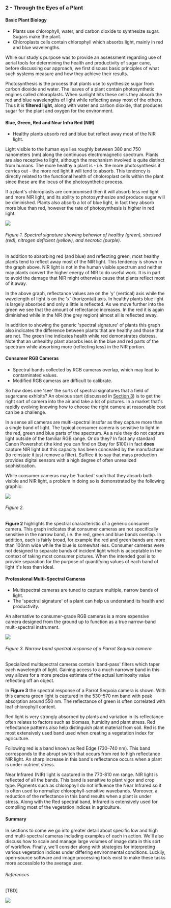 ### 2 - Through the Eyes of a Plant

#### Basic Plant Biology

* Plants use chlorophyll, water, and carbon dioxide to synthesize sugar. Sugars make the plant.
* Chloroplasts cells contain chlorophyll which absorbs light, mainly in red and blue wavelengths.

While our study's purpose was to provide an assessment regarding use of aerial tools for determining the health 
and productivity of sugar cane, before discussing our approach, we first discuss basic principles of what such 
systems measure and how they achieve their results. 

Photosynthesis is the process that plants use to synthesize sugar from carbon dioxide and water. 
The leaves of a plant contain photosynthetic engines called chloroplasts. When sunlight hits these cells they absorb the 
red and blue wavelengths of light while reflecting away most of the others. Thus it is __filtered light__, along with water 
and carbon dioxide, that produces sugar for the plant and oxygen for the environment.

#### Blue, Green, Red and Near Infra Red (NIR)

* Healthy plants absorb red and blue but reflect away most of the NIR light.

Light visible to the human eye lies roughly between 380 and 750 nanometers (nm) along the continuous electromagnetic spectrum. 
Plants are also receptive to light, although the mechanism involved is quite distinct from humans. The more healthy a 
plant is - i.e. the more photosynthesis it carries out - the more red light it will tend to absorb. This tendency is 
directly related to the functional health of choloroplast cells within the plant since these are the locus of the photosynthetic process. 

If a plant's chloroplasts are compromised then it will absorb less red light and more NIR light, and its ability to 
photosynthesize and produce sugar will be diminished. Plants also absorb a lot of blue light, in fact they absorb more 
blue than red, however the rate of photosynthesis is higher in red light. 

![](img/spectral-signature.jpg)
###### Figure 1. Spectral signature showing behavior of healthy (green), stressed (red), nitrogen deficient (yellow), and necrotic (purple). 

In addition to absorbing red (and blue) and reflecting green, most healthy plants tend to reflect away most of 
the NIR light. This tendency is shown in the graph above. NIR light is not in the human visible spectrum 
and neither may plants convert the higher energy of NIR to do useful work. It is in part to avoid the 
damage that NIR might otherwise cause that plants reflect most of it away. 

In the above graph, reflectance values are on the 'y' (vertical) axis while the wavelength of light is on the 'x' 
(horizontal) axis. In healthy plants blue light is largely absorbed and only a little is reflected. As we move further 
into the green we see that the amount of reflectance increases. In the red it is again diminished while in the NIR 
(the grey region) almost all is reflected away. 

In addition to showing the generic 'spectral signature' of plants this graph also indicates the difference 
between plants that are healthy and those that are not. The green line indicates health while red demonstrates distress. 
Note that an unhealthy plant absorbs less in the blue and red parts of the spectrum while absorbing more (reflecting less) 
in the NIR portion.   
 

#### Consumer RGB Cameras
* Spectral bands collected by RGB cameras overlap, which may lead to contaminated values.
* Modified RGB cameras are difficult to calibrate.

So how does one 'see' the sorts of spectral signatures that a field of sugarcane exhibits? An obvious start (discussed in 
[Section 3](study_methods.md)) is to get the right sort of camera into the air and take a lot of pictures.
In a market that's rapidly evolving knowing how to choose the right camera at reasonable cost can be a challenge.

In a sense all cameras are multi-spectral insofar as they capture more than a single band of light. The typical consumer
camera is sensitive to light in the red, green and blue parts of the spectrum. As a rule they do 
not capture light outside of the familiar RGB range. Or do they? In fact any standard Canon Powershot (the kind you can 
find on Ebay for $100) in fact __does__ capture NIR light but this capacity has been concealed by the manufacturer (to 
reinstate it just remove a filter). Suffice it to say that mass production provides digital sensors with a
high degree of often unrealized sophistication.
 
While consumer cameras may be 'hacked' such that they absorb both visible and NIR light, a problem in doing so is 
demonstrated by the following graphic:

![](img/consumer.png)
###### Figure 2.

__Figure 2__ highlights the spectral characteristic of a generic consumer camera. This graph indicates that consumer cameras 
are not specifically sensitive in the narrow band, i.e. the red, green and blue bands overlap. In addition,
each is fairly broad, for example the red and green bands are more than 100nm wide while the blue is somewhat less. 
Consumer cameras were not designed to separate bands of incident light which is acceptable in the context of taking 
most consumer pictures. When the intended goal is to provide separation for the purpose of quantifying values of 
each band of light it's less than ideal. 

#### Professional Multi-Spectral Cameras

* Multispectral cameras are tuned to capture multiple, narrow bands of light.
* The 'spectral signature' of a plant can help us understand its health and productivity.

An alternative to consumer-grade RGB cameras is a more expensive camera designed from the ground up to function as a 
true narrow-band multi-spectral instrument. 

![](img/sequoia.png)
###### Figure 3. Narrow band spectral response of a Parrot Sequoia camera.

Specialized multispectral cameras contain 'band-pass' filters which taper each wavelength of light. 
Gaining access to a much narrower band in this way allows for a more precise estimate of the actual luminosity value reflecting off 
an object.  

In __Figure 3__  the spectral response of a Parrot Sequoia camera is shown. With this camera green light is captured in the 530–570 nm band 
with peak absorption around 550 nm. The reflectance of green is often correlated with leaf chlorophyll content. 

Red light is very strongly absorbed by plants and variation in its reflectance often relates to factors such as biomass, humidity and plant stress. 
Red reflectance patterns also help distinguish plant material from soil. Red is the most extensively used band used 
when creating a vegetation index for agriculture.

Following red is a band known as Red Edge (730–740 nm). This band corresponds to the abrupt switch that occurs from red to high 
reflectance NIR light. An sharp increase in this band's reflectance occurs when a plant is under nutrient stress.

Near Infrared (NIR) light is captured in the 770-810 nm range. NIR light is reflected of all the bands. 
This band is sensitive to plant vigor and crop type. Pigments such as chlorophyll do not influence the Near Infrared so it is often used to normalize chlorophyll-sensitive wavebands. Moreover, a reduction of the reflectance in this band results when a plant is under stress. Along with the Red spectral band, Infrared is extensively used for compiling most of the vegetation indices in agriculture.   

#### Summary

In sections to come we go into greater detail about specific low and high end multi-spectral cameras including examples 
of each in action. We'll also discuss how to scale and manage large volumes of image data in this sort of workflow.  Finally, 
we'll consider along with strategies for interpreting various vegetation indices under differing environmental conditions. 
Luckily, open-source software and image processing tools exist to make these tasks more accessible to the average user.

###### References

[TBD]
 
![](img/farmera.png) 
